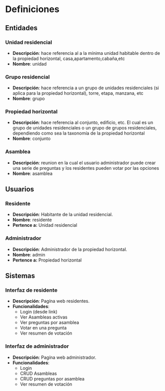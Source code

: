 # Definiciones

## Entidades

### Unidad residencial

- **Descripción**: hace referencia al a la mínima unidad habitable dentro de la propiedad horizontal, casa,apartamento,cabaña,etc
- **Nombre**: unidad

### Grupo residencial

- **Descripción**: hace referencia a un grupo de unidades residenciales (si aplica para la propiedad horizontal), torre, etapa, manzana, etc
- **Nombre**: grupo

### Propiedad horizontal

- **Descripción**: hace referencia al conjunto, edificio, etc. El cual es un grupo de unidades residenciales o un grupo de grupos residenciales, dependiendo como sea la taxonomía de la propiedad horizontal
- **Nombre**: conjunto

### Asamblea

- **Descripción**: reunion en la cual el usuario administrador puede crear una serie de preguntas y los residentes pueden votar por las opciones
- **Nombre**: asamblea

## Usuarios

### Residente

- **Descripción**: Habitante de la unidad residencial.
- **Nombre**: residente
- **Pertence a:** Unidad residencial

### Administrador

- **Descripción**: Administrador de la propiedad horizontal.
- **Nombre**: admin
- **Pertence a:** Propiedad horizontal

## Sistemas

### Interfaz de residente

- **Descripción**: Pagína web residentes.
- **Funcionalidades**:
  - Login (desde link)
  - Ver Asambleas activas
  - Ver preguntas por asamblea
  - Votar en una pregunta
  - Ver resumen de votación

### Interfaz de administrador

- **Descripción**: Pagína web administrador.
- **Funcionalidades**:
  - Login
  - CRUD Asambleas
  - CRUD preguntas por asamblea
  - Ver resumen de votación
